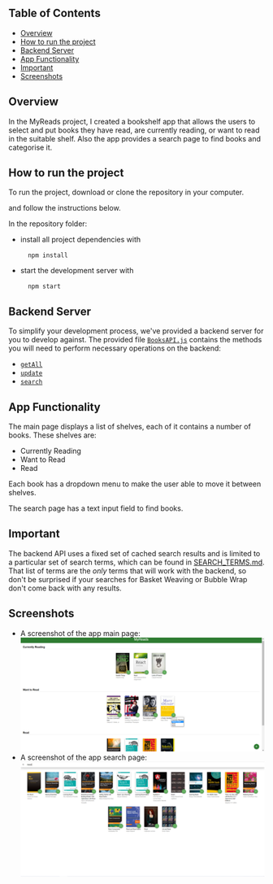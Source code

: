 ## Table of Contents

- [Overview](#overview)
- [How to run the project](#how-to-run-the-project)
- [Backend Server](#backend-server)
- [App Functionality](#app-functionality)
- [Important](#important)
- [Screenshots](#screenshots)

## Overview

In the MyReads project, I created a bookshelf app that allows the users to select and put books they have read, are currently reading, or want to read in the suitable shelf. Also the app provides a search page to find books and categorise it.

## How to run the project

To run the project, download or clone the repository in your computer.

and follow the instructions below.

In the repository folder:

- install all project dependencies with

        npm install

- start the development server with

        npm start

## Backend Server

To simplify your development process, we've provided a backend server for you to develop against. The provided file [`BooksAPI.js`](src/BooksAPI.js) contains the methods you will need to perform necessary operations on the backend:

- [`getAll`](#getall)
- [`update`](#update)
- [`search`](#search)

## App Functionality

The main page displays a list of shelves, each of it contains a number of books.
These shelves are:

- Currently Reading
- Want to Read
- Read

Each book has a dropdown menu to make the user able to move it between shelves.

The search page has a text input field to find books.

## Important

The backend API uses a fixed set of cached search results and is limited to a particular set of search terms, which can be found in [SEARCH_TERMS.md](SEARCH_TERMS.md). That list of terms are the _only_ terms that will work with the backend, so don't be surprised if your searches for Basket Weaving or Bubble Wrap don't come back with any results.

## Screenshots

- A screenshot of the app main page:
  ![Screenshot2](./src/img/Screenshot1.PNG "Screenshot")
- A screenshot of the app search page:
  ![Screenshot3](./src/img/Screenshot2.PNG "Screenshot")
